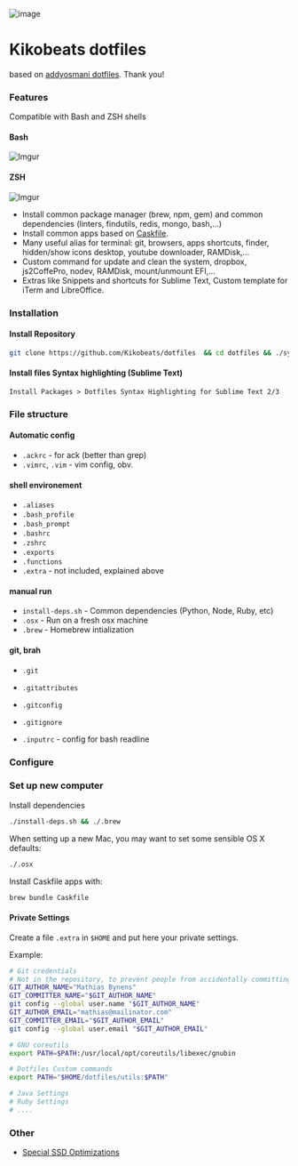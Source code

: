 ![image](http://xaharts.org/funny/i/gitopuss/ironman_octocat.jpg)

# Kikobeats dotfiles

based on [addyosmani dotfiles](https://github.com/addyosmani/dotfiles). Thank you!

### Features

Compatible with Bash and ZSH shells

#### Bash

![Imgur](http://i.imgur.com/1sNnJVK.gif)

#### ZSH

![Imgur](http://i.imgur.com/6B4MD0n.gif)

* Install common package manager (brew, npm, gem) and common dependencies  (linters, findutils, redis, mongo, bash,...)
* Install common apps based on [Caskfile](https://github.com/Kikobeats/dotfiles/blob/master/Caskfile).
* Many useful alias for terminal: git, browsers, apps shortcuts, finder, hidden/show icons desktop, youtube downloader, RAMDisk,...
* Custom command for update and clean the system, dropbox, js2CoffePro, nodev, RAMDisk, mount/unmount EFI,...
* Extras like Snippets and shortcuts for Sublime Text, Custom template for iTerm and LibreOffice.


### Installation
#### Install Repository
```bash
git clone https://github.com/Kikobeats/dotfiles  && cd dotfiles && ./sync-local.sh
```
#### Install files Syntax highlighting (Sublime Text)

```
Install Packages > Dotfiles Syntax Highlighting for Sublime Text 2/3
```

### File structure
####  Automatic config
* `.ackrc` - for ack (better than grep)
* `.vimrc`, `.vim` - vim config, obv.

#### shell environement
* `.aliases`
* `.bash_profile`
* `.bash_prompt`
* `.bashrc`
* `.zshrc`
* `.exports`
* `.functions`
* `.extra` - not included, explained above


#### manual run
* `install-deps.sh` - Common dependencies (Python, Node, Ruby, etc)
* `.osx` - Run on a fresh osx machine
* `.brew` - Homebrew intialization

#### git, brah
* `.git`
* `.gitattributes`
* `.gitconfig`
* `.gitignore`

* `.inputrc` - config for bash readline

### Configure

### Set up new computer

Install dependencies

```bash
./install-deps.sh && ./.brew
```

When setting up a new Mac, you may want to set some sensible OS X defaults:

```bash
./.osx
```

Install Caskfile apps with:

```bash
brew bundle Caskfile
```

#### Private Settings

Create a file `.extra` in `$HOME` and put here your private settings.

Example:

```bash
# Git credentials
# Not in the repository, to prevent people from accidentally committing under my name
GIT_AUTHOR_NAME="Mathias Bynens"
GIT_COMMITTER_NAME="$GIT_AUTHOR_NAME"
git config --global user.name "$GIT_AUTHOR_NAME"
GIT_AUTHOR_EMAIL="mathias@mailinator.com"
GIT_COMMITTER_EMAIL="$GIT_AUTHOR_EMAIL"
git config --global user.email "$GIT_AUTHOR_EMAIL"

# GNU coreutils
export PATH=$PATH:/usr/local/opt/coreutils/libexec/gnubin

# Dotfiles Custom commands
export PATH="$HOME/dotfiles/utils:$PATH"

# Java Settings
# Ruby Settings
# ....
```

### Other

* [Special SSD Optimizations](http://www.hightechdad.com/2014/10/23/13-tips-optimize-mac-yosemite-installation)


